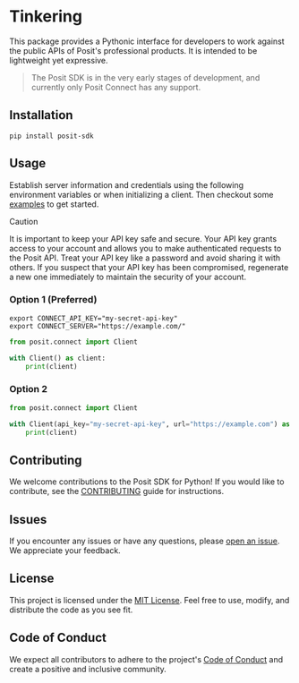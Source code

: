 # Tinkering

This package provides a Pythonic interface for developers to work against the public APIs of Posit's professional products. It is intended to be lightweight yet expressive.

> The Posit SDK is in the very early stages of development, and currently only Posit Connect has any support.

## Installation

```shell
pip install posit-sdk
```

## Usage

Establish server information and credentials using the following environment variables or when initializing a client. Then checkout some [examples](./examples/0001-overview.qmd) to get started.

> [!CAUTION]
> It is important to keep your API key safe and secure. Your API key grants access to your account and allows you to make authenticated requests to the Posit API. Treat your API key like a password and avoid sharing it with others. If you suspect that your API key has been compromised, regenerate a new one immediately to maintain the security of your account.

### Option 1 (Preferred)

```shell
export CONNECT_API_KEY="my-secret-api-key"
export CONNECT_SERVER="https://example.com/"
```

```python
from posit.connect import Client

with Client() as client:
    print(client)
```

### Option 2

```python
from posit.connect import Client

with Client(api_key="my-secret-api-key", url="https://example.com") as client:
    print(client)
```

## Contributing

We welcome contributions to the Posit SDK for Python! If you would like to contribute, see the [CONTRIBUTING](CONTRIBUTING.md) guide for instructions.

## Issues

If you encounter any issues or have any questions, please [open an issue](https://github.com/posit-dev/posit-sdk-py/issues). We appreciate your feedback.

## License

This project is licensed under the [MIT License](LICENSE). Feel free to use, modify, and distribute the code as you see fit.

## Code of Conduct

We expect all contributors to adhere to the project's [Code of Conduct](CODE_OF_CONDUCT.md) and create a positive and inclusive community.
